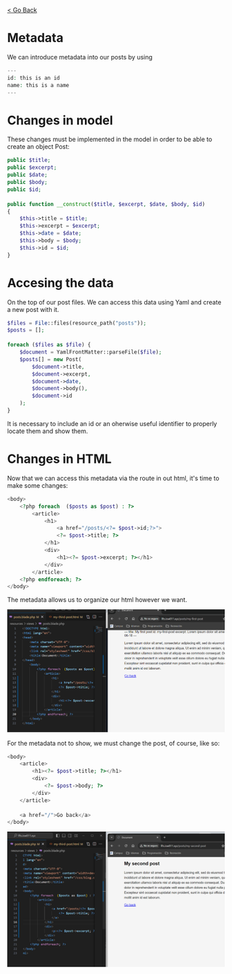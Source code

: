 [< Go Back](../README.md)

# Metadata

We can introduce metadata into our posts by using

```php
---
id: this is an id
name: this is a name
---
```

# Changes in model

These changes must be implemented in the model in order to be able to create an object Post:

```php
public $title;
public $excerpt;
public $date;
public $body;
public $id;

public function __construct($title, $excerpt, $date, $body, $id)
{
    $this->title = $title;
    $this->excerpt = $excerpt;
    $this->date = $date;
    $this->body = $body;
    $this->id = $id;
}
```


# Accesing the data

On the top of our post files. We can access this data using Yaml and create a new post with it.

```php
$files = File::files(resource_path("posts"));
$posts = [];

foreach ($files as $file) {
    $document = YamlFrontMatter::parseFile($file);
    $posts[] = new Post(
        $document->title,
        $document->excerpt,
        $document->date,
        $document->body(),
        $document->id
    );
}
```

It is necessary to include an id or an oherwise useful identifier to properly locate them and show them.

# Changes in HTML

Now that we can access this metadata via the route in out html, it's time to make some changes:

```php
<body>
    <?php foreach  ($posts as $post) : ?>
        <article>
            <h1>
                <a href="/posts/<?= $post->id;?>">
                <?= $post->title; ?>
            </h1>
            <div>
                <h1><?= $post->excerpt; ?></h1>
            </div>
        </article>
    <?php endforeach; ?>
</body>
```

The metadata allows us to organize our html however we want.

![browser image](./images/image06.png)

For the metadata not to show, we must change the post, of course, like so:

```php
<body>
    <article>
        <h1><?= $post->title; ?></h1>
        <div>
            <?= $post->body; ?>
        </div>
    </article>

    <a href="/">Go back</a>
</body>
```

![browser image](./images/image07.png)
